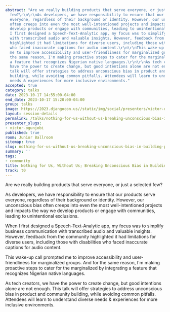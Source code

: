 ```yaml
---
abstract: "Are we really building products that serve everyone, or just a selected
  few?\r\n\r\nAs developers, we have responsibility to ensure that our products serve
  everyone, regardless of their background or identity. However, our unconscious bias
  often creeps into even the most well-intentioned projects and impacts the way we
  develop products or engage with communities, leading to unintentional exclusions.\r\n\r\nWhen
  I first designed a Speech-Text-Analytic app, my focus was to simplify business communication
  with transcribed audio and valuable insights. However, feedback from the community
  highlighted it had limitations for diverse users, including those with disabilities
  who faced inaccurate captions for audio content.\r\n\r\nThis wake-up call prompted
  me to improve accessibility and user-friendliness for marginalized groups. And for
  the same reason, I'm making proactive steps to cater for the marginalized by integrating
  a feature that recognizes Nigerian native languages.\r\n\r\nAs tech creators, we
  have the power to create change, but good intentions alone are not enough. This
  talk will offer strategies to address unconscious bias in product and community
  building, while avoiding common pitfalls. Attendees will learn to understand diverse
  needs & experiences for more inclusive environments."
accepted: true
category: talks
date: 2023-10-17 14:55:00-04:00
end_date: 2023-10-17 15:20:00-04:00
group: talks
image: https://2023.djangocon.us//static/img/social/presenters/victor-ogunjobi.png
layout: session-details
permalink: /talks/nothing-for-us-without-us-breaking-unconscious-bias-in-building-products/
presenter_slugs:
- victor-ogunjobi
published: true
room: Junior Ballroom
sitemap: true
slug: nothing-for-us-without-us-breaking-unconscious-bias-in-building-products
summary: ''
tags:
- community
title: Nothing for Us, Without Us; Breaking Unconscious Bias in Building Products
track: t0
---
```


Are we really building products that serve everyone, or just a selected few?

As developers, we have responsibility to ensure that our products serve everyone, regardless of their background or identity. However, our unconscious bias often creeps into even the most well-intentioned projects and impacts the way we develop products or engage with communities, leading to unintentional exclusions.

When I first designed a Speech-Text-Analytic app, my focus was to simplify business communication with transcribed audio and valuable insights. However, feedback from the community highlighted it had limitations for diverse users, including those with disabilities who faced inaccurate captions for audio content.

This wake-up call prompted me to improve accessibility and user-friendliness for marginalized groups. And for the same reason, I'm making proactive steps to cater for the marginalized by integrating a feature that recognizes Nigerian native languages.

As tech creators, we have the power to create change, but good intentions alone are not enough. This talk will offer strategies to address unconscious bias in product and community building, while avoiding common pitfalls. Attendees will learn to understand diverse needs & experiences for more inclusive environments.
